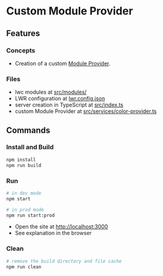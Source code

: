 # Custom Module Provider

## Features

### Concepts

- Creation of a custom [Module Provider](https://rfcs.lwc.dev/rfcs/lws/0000-registry-v2#module-providers).

### Files

- lwc modules at [src/modules/](./src/modules)
- LWR configuration at [lwr.config.json](./lwr.config.json)
- server creation in TypeScript at [src/index.ts](./src/index.ts)
- custom Module Provider at [src/services/color-provider.ts](./src/services/color-provider.ts)

## Commands

### Install and Build

```bash
npm install
npm run build
```

### Run

```bash
# in dev mode
npm start
```
```bash
# in prod mode
npm run start:prod
```
- Open the site at [http://localhost:3000](http://localhost:3000)
- See explanation in the browser

### Clean

```bash
# remove the build directory and file cache
npm run clean
```